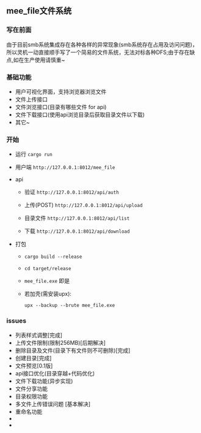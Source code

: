
## mee_file文件系统

### 写在前面

  由于目前smb系统集成存在各种各样的异常现象(smb系统存在占用及访问问题)，所以灵机一动直接顺手写了一个简易的文件系统，无法对标各种DFS;由于存在缺点,如在生产使用请慎重~

### 基础功能
+ 用户可视化界面，支持浏览器浏览文件
+ 文件上传接口
+ 文件浏览接口(目录有哪些文件 for api)
+ 文件下载接口(使用api浏览目录后获取目录文件以下载)
+ 其它~

### 开始
+ 运行
  `cargo run`
  
+ 用户端
  `http://127.0.0.1:8012/mee_file`

+ api
  - 验证
  `http://127.0.0.1:8012/api/auth`
  
  - 上传(POST)
  `http://127.0.0.1:8012/api/upload`
  
  - 目录文件
  `http://127.0.0.1:8012/api/list`
  
  - 下载
  `http://127.0.0.1:8012/api/download`

+ 打包
  - `cargo build --release`
  - `cd target/release`
  - `mee_file.exe` 即是
  
  - 若加壳(需安装upx): 
  
    `upx --backup --brute mee_file.exe`

### issues
+ 列表样式调整[完成]
+ 上传文件限制(限制256MB)[后期解决]
+ 删除目录及文件(目录下有文件则不可删除)[完成]
+ 创建目录[完成]
+ 文件预览[0.1版]
+ api接口优化(目录穿越+代码优化)
+ 文件下载功能(异步实现)
+ 文件分享功能
+ 目录权限功能
+ 多文件上传错误问题 [基本解决]
+ 重命名功能
+ 
+ 